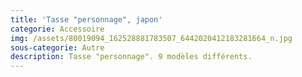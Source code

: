 ```yaml
---
title: 'Tasse "personnage", japon'
categorie: Accessoire
img: /assets/80019094_162528881783507_6442020412183281664_n.jpg
sous-categorie: Autre
description: Tasse "personnage". 9 modèles différents.
---
```


